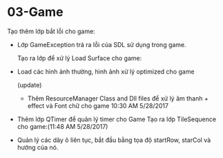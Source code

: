 ﻿# 03-Game
  Tạo thêm lớp bắt lỗi cho game:
  - Lớp GameException trả ra lỗi của SDL sử dụng trong game.
   
    Tạo ra lớp để xử lý Load Surface cho game:
  - Load các hình ảnh thường, hình ảnh xử lý optimized cho game

    (update)
    - Thêm ResourceManager Class and Dll files để xử lý âm thanh + effect và Font chữ cho game
    10:30 AM 5/28/2017
  - Thêm lớp QTimer để quản lý timer cho Game 
    Tạo ra lớp TileSequence cho game:(11:48 AM 5/28/2017)
  - Quản lý các dãy ô liên tục, bắt đầu bằng tọa độ startRow, starCol và hướng của nó.